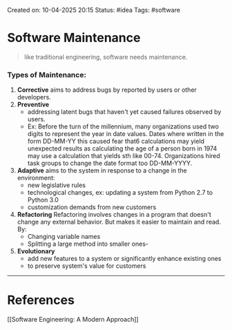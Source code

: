 Created on: 10-04-2025 20:15
Status: #idea
Tags: #software
# Software Maintenance
>like traditional engineering, software needs maintenance.

### Types of Maintenance:
1. __Corrective__
	aims to address bugs by reported by users or other developers.
2. __Preventive__
	- addressing latent bugs that haven't yet caused failures observed by users.
	- Ex: Before the turn of the millennium, many organizations used two digits to represent the year in date values. Dates where written in the form DD-MM-YY this caused fear that6 calculations may yield unexpected results as calculating the age of a person born in 1974 may use a calculation that yields sth like 00-74. Organizations hired task groups to change the date format too DD-MM-YYYY.
3. __Adaptive__
	aims to the system in response to a change in the environment:
	- new legislative rules
	- technological changes, ex: updating a system from Python 2.7 to Python 3.0
	- customization demands from new customers
4. __Refactoring__
	Refactoring involves changes in a program that doesn't change any external behavior. But makes it easier to maintain and read. By:
	- Changing variable names
	- Splitting a large method into smaller ones-
5. __Evolutionary__
	- add new features to a system or significantly enhance existing ones
	- to preserve system's value for customers




-----------------
# References
[[Software Engineering:  A Modern Approach]]